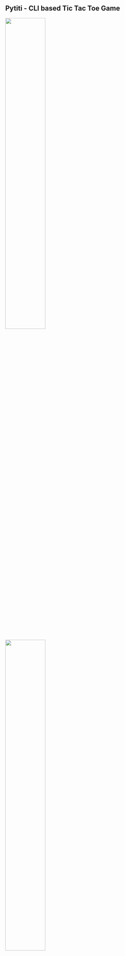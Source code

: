 ## Pytiti - CLI based Tic Tac Toe Game

<img src="https://i.postimg.cc/52zfBQ67/Screenshot-2022-07-11-065802.png" width=50% height=50%>

<img src="https://i.postimg.cc/4xXT92Rd/Screenshot-2022-07-11-145243.png" width=50% height=50%>

------

A simple Tic Tac Toe Game, made entirely in Python with CLI in mind.

------

### Installation
#### Linux
use these commands in terminal :
```shell
git clone https://github.com/RohanKP1/Pytiti.git
cd Pytiti/
sudo mv pytiti /usr/bin/ && chmod +x /usr/bin/pytiti
```

#### macOS
use these commands in terminal :
```shell
git clone https://github.com/RohanKP1/Pytiti.git
cd Pytiti/
sudo mv pytiti /usr/local/bin/ && chmod +x /usr/local/bin/pytiti
```

#### Windows
Use `pytiti.py` file to run the Game.

### Flags :
`-h` : For the instructions of the game\
`-p` : To play the game

### How to Run:
#### For Help :
```shell
pytiti -h
```
#### To Play:
```shell
pytiti
```
or
```shell
pytiti -p
```
-----
